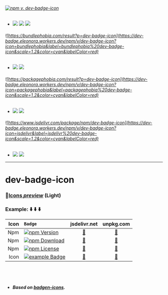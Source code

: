 ###### [![npm v. dev-badge-icon ][EXAMPLE BADGE]][EXAMPLE PAGE]
- ![](https://dev-badge.eleonora.workers.dev/npm/dw/dev-badge-icon?icon=npm&style=flat&scale=1)
![](https://dev-badge.eleonora.workers.dev/npm/dm/dev-badge-icon?icon=npm&style=flat&scale=1)
![](https://dev-badge.eleonora.workers.dev/npm/dy/dev-badge-icon?icon=npm&style=flat&scale=1)

###### ![https://bundlephobia.com/result?p=dev-badge-icon](https://dev-badge.eleonora.workers.dev/npm/v/dev-badge-icon?icon=bundlephobia&label=bundlephobia%20dev-badge-icon&scale=1.2&color=cyan&labelColor=red)  
- ![](https://dev-badge.eleonora.workers.dev/bundlephobia/min/dev-badge-icon?icon=bundlephobia&style=flat&scale=1)
![](https://dev-badge.eleonora.workers.dev/bundlephobia/minzip/dev-badge-icon?icon=bundlephobia&style=flat&scale=1)

###### ![https://packagephobia.com/result?p=dev-badge-icon](https://dev-badge.eleonora.workers.dev/npm/v/dev-badge-icon?icon=packagephobia&label=packagephobia%20dev-badge-icon&scale=1.2&color=cyan&labelColor=red) 
- ![](https://dev-badge.eleonora.workers.dev/packagephobia/publish/dev-badge-icon?icon=packagephobia&style=flat&scale=1)
![](https://dev-badge.eleonora.workers.dev/packagephobia/install/dev-badge-icon?icon=packagephobia&style=flat&scale=1)

###### ![https://www.jsdelivr.com/package/npm/dev-badge-icon](https://dev-badge.eleonora.workers.dev/npm/v/dev-badge-icon?icon=jsdelivr&label=jsdelivr%20dev-badge-icon&scale=1.2&color=cyan&labelColor=red) 
- ![](https://dev-badge.eleonora.workers.dev/jsdelivr/hits/month/npm/dev-badge-icon?icon=jsdelivr&style=flat&scale=1)
![](https://dev-badge.eleonora.workers.dev/jsdelivr/rank/month/npm/dev-badge-icon?icon=jsdelivr&style=flat&scale=1)

---
# dev-badge-icon 


### &#128279;[Icons *preview*](https://unpkg.com/dev-badge-icon/icons.html)  (Light)
### Example: &#11015;&#65039; &#11015;&#65039; &#11015;&#65039;

**Icon** | `Badge`  | **jsdelivr.net** | **unpkg.com**
---: | :--- | :---: | :---:
Npm | [![npm Version][NPM VERSION BADGE]][NPM PAGE] | [&#128279;][jsdelivr NPM] | [&#128279;][unpkg NPM]
Npm | [![npm Download][NPM DOWNLOAD BADGE]][NPM PAGE] | [&#128279;][jsdelivr NPM] | [&#128279;][unpkg NPM]
Npm | [![npm License][LICENSE BADGE]][LICENSE PAGE] | [&#128279;][jsdelivr NPM] | [&#128279;][unpkg NPM]
Icon| [![example Badge][V2 BADGE]][V2 PAGE] | [&#128279;][jsdelivr V2] | [&#128279;][unpkg V2]
&nbsp;
---
- ##### Based on *[badgen-icons](https://www.npmjs.com/package/badgen-icons)*.



 

[EXAMPLE BADGE]: https://dev-badge.eleonora.workers.dev/npm/v/dev-badge-icon?icon=&label=dev-badge-icon&color=black&labelColor=red&style=flat&scale=4
[EXAMPLE PAGE]: /


[NPM VERSION BADGE]: https://dev-badge.eleonora.workers.dev/npm/v/dev-badge-icon?icon=npm&style=flat&scale=2
[NPM DOWNLOAD BADGE]: https://dev-badge.eleonora.workers.dev/npm/dt/dev-badge-icon?icon=npm&style=flat&scale=2
[NPM PAGE]: https://www.npmjs.com/package/dev-badge-icon
[jsdelivr NPM]: https://cdn.jsdelivr.net/npm/dev-badge-icon/icons/npm.svg
[unpkg NPM]: https://unpkg.com/dev-badge-icon/icons/npm.svg

[LICENSE BADGE]: https://dev-badge.eleonora.workers.dev/npm/license/dev-badge-icon?icon=npm&style=flat&scale=2
[LICENSE PAGE]: /

[V2 BADGE]: https://dev-badge.eleonora.workers.dev/badge/icon/example/?icon=securityheaders&style=flat&scale=2&color=purple&labelColor=2b2c33
[V2 PAGE]: /
[jsdelivr V2]: https://cdn.jsdelivr.net/npm/dev-badge-icon/icons/securityheaders.svg
[unpkg V2]: https://unpkg.com/dev-badge-icon/icons/securityheaders.svg






